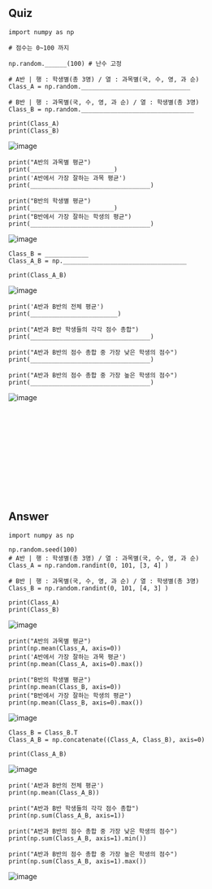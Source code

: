 ## Quiz
```
import numpy as np

# 점수는 0~100 까지

np.random.______(100) # 난수 고정

# A반 | 행 : 학생별(총 3명) / 열 : 과목별(국, 수, 영, 과 순)
Class_A = np.random.______________________________

# B반 | 행 : 과목별(국, 수, 영, 과 순) / 열 : 학생별(총 3명)
Class_B = np.random._______________________________

print(Class_A)
print(Class_B)
```
![image](https://github.com/user-attachments/assets/e1e46853-f703-4747-8f02-0231c234361a)

```
print("A반의 과목별 평균")
print(_______________________)
print('A반에서 가장 잘하는 과목 평균')
print(_________________________________)

print("B반의 학생별 평균")
print(_______________________)
print("B반에서 가장 잘하는 학생의 평균")
print(_________________________________)
```
![image](https://github.com/user-attachments/assets/c036b4cf-fc56-4d1c-929e-4b4c7f05e4db)

```
Class_B = ____________
Class_A_B = np.__________________________________

print(Class_A_B)
```
![image](https://github.com/user-attachments/assets/22fa0bd1-2ffb-4ded-bac1-f3d868a499fa)

```
print('A반과 B반의 전체 평균')
print(________________________)

print("A반과 B반 학생들의 각각 점수 총합")
print(_________________________________)

print("A반과 B반의 점수 총합 중 가장 낮은 학생의 점수")
print(_________________________________)

print("A반과 B반의 점수 총합 중 가장 높은 학생의 점수")
print(_________________________________)
```
![image](https://github.com/user-attachments/assets/3a64dadb-13ea-4704-84dc-c31e66f695bd)    

   

<br><br><br><br><br><br><br><br><br><br>

## Answer
```
import numpy as np

np.random.seed(100)
# A반 | 행 : 학생별(총 3명) / 열 : 과목별(국, 수, 영, 과 순)
Class_A = np.random.randint(0, 101, [3, 4] )

# B반 | 행 : 과목별(국, 수, 영, 과 순) / 열 : 학생별(총 3명)
Class_B = np.random.randint(0, 101, [4, 3] )

print(Class_A)
print(Class_B)
```
![image](https://github.com/user-attachments/assets/f8fda1c0-cabb-44a0-a7bb-6b697e69b4e7)
```
print("A반의 과목별 평균")
print(np.mean(Class_A, axis=0))
print('A반에서 가장 잘하는 과목 평균')
print(np.mean(Class_A, axis=0).max())

print("B반의 학생별 평균")
print(np.mean(Class_B, axis=0))
print("B반에서 가장 잘하는 학생의 평균")
print(np.mean(Class_B, axis=0).max())
```
![image](https://github.com/user-attachments/assets/eae20328-2525-4a8c-89b3-9015e3845d2c)
```
Class_B = Class_B.T
Class_A_B = np.concatenate((Class_A, Class_B), axis=0)

print(Class_A_B)
```
![image](https://github.com/user-attachments/assets/59115608-f8bb-47f7-9a57-d3401ddefa6d)
```
print('A반과 B반의 전체 평균')
print(np.mean(Class_A_B))

print("A반과 B반 학생들의 각각 점수 총합")
print(np.sum(Class_A_B, axis=1))

print("A반과 B반의 점수 총합 중 가장 낮은 학생의 점수")
print(np.sum(Class_A_B, axis=1).min())

print("A반과 B반의 점수 총합 중 가장 높은 학생의 점수")
print(np.sum(Class_A_B, axis=1).max())
```
![image](https://github.com/user-attachments/assets/27e77fab-f998-4df9-9649-818ad28291ae)
